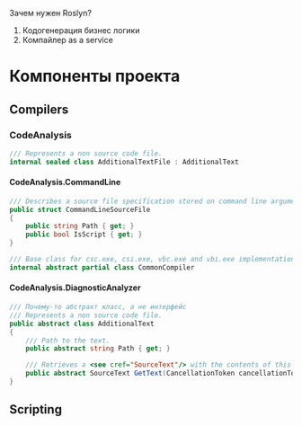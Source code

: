 Зачем нужен Roslyn?

1. Кодогенерация бизнес логики
2. Компайлер as a service


# Компоненты проекта
## Compilers
### CodeAnalysis
```C#
/// Represents a non source code file.
internal sealed class AdditionalTextFile : AdditionalText
```

#### CodeAnalysis.CommandLine

```C#
/// Describes a source file specification stored on command line arguments.
public struct CommandLineSourceFile
{
    public string Path { get; }
    public bool IsScript { get; }
}
```

```C#
/// Base class for csc.exe, csi.exe, vbc.exe and vbi.exe implementations.
internal abstract partial class CommonCompiler

```

#### CodeAnalysis.DiagnosticAnalyzer

```C#
/// Почему-то абстракт класс, а не интерфейс
/// Represents a non source code file.
public abstract class AdditionalText
{
    /// Path to the text.
    public abstract string Path { get; }

    /// Retrieves a <see cref="SourceText"/> with the contents of this file.
    public abstract SourceText GetText(CancellationToken cancellationToken = default(CancellationToken));
}
```
## Scripting
